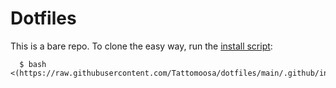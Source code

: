 # Dotfiles

This is a bare repo. To clone the easy way, run the [install script](./install.sh):

```
  $ bash <(https://raw.githubusercontent.com/Tattomoosa/dotfiles/main/.github/install.sh)
```
